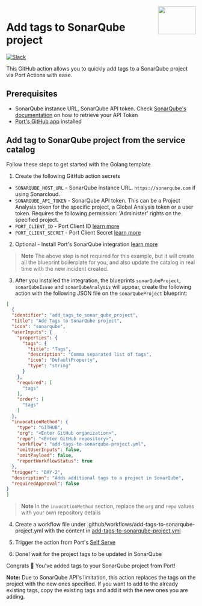 <img align="right" width="100" height="74" src="https://user-images.githubusercontent.com/8277210/183290025-d7b24277-dfb4-4ce1-bece-7fe0ecd5efd4.svg" />

# Add tags to SonarQube project

[![Slack](https://img.shields.io/badge/Slack-4A154B?style=for-the-badge&logo=slack&logoColor=white)](https://join.slack.com/t/devex-community/shared_invite/zt-1bmf5621e-GGfuJdMPK2D8UN58qL4E_g)

This GitHub action allows you to quickly add tags to a SonarQube project via Port Actions with ease.

## Prerequisites
* SonarQube instance URL, SonarQube API token. Check [SonarQube's documentation](https://docs.sonarsource.com/sonarqube/latest/user-guide/user-account/generating-and-using-tokens/) on how to retrieve your API Token
* [Port's GitHub app](https://github.com/apps/getport-io) installed

## Add tag to SonarQube project from the service catalog

Follow these steps to get started with the Golang template

1. Create the following GitHub action secrets
* `SONARQUBE_HOST_URL` - SonarQube instance URL. `https://sonarqube.com` if using Sonarcloud.
* `SONARQUBE_API_TOKEN` - SonarQube API token. This can be a Project Analysis token for the specific project, a Global Analysis token or a user token. Requires the following permission: 'Administer' rights on the specified project.
* `PORT_CLIENT_ID` - Port Client ID [learn more](https://docs.getport.io/build-your-software-catalog/sync-data-to-catalog/api/#get-api-token)
* `PORT_CLIENT_SECRET` - Port Client Secret [learn more](https://docs.getport.io/build-your-software-catalog/sync-data-to-catalog/api/#get-api-token)

2. Optional - Install Port's SonarQube integration [learn more](https://docs.getport.io/build-your-software-catalog/sync-data-to-catalog/code-quality-security/sonarqube)
>**Note** The above step is not required for this example, but it will create all the blueprint boilerplate for you, and also update the catalog in real time with the new incident created.
3. After you installed the integration, the blueprints `sonarQubeProject`, `sonarQubeIssue` and `sonarQubeAnalysis` will appear, create the following action with the following JSON file on the `sonarQubeProject` blueprint:

```json
[
  {
  "identifier": "add_tags_to_sonar_qube_project",
  "title": "Add Tags to SonarQube project",
  "icon": "sonarqube",
  "userInputs": {
    "properties": {
      "tags": {
        "title": "Tags",
        "description": "Comma separated list of tags",
        "icon": "DefaultProperty",
        "type": "string"
      }
    },
    "required": [
      "tags"
    ],
    "order": [
      "tags"
    ]
  },
  "invocationMethod": {
    "type": "GITHUB",
    "org": "<Enter GitHub organization>",
    "repo": "<Enter GitHub repository>",
    "workflow": "add-tags-to-sonarqube-project.yml",
    "omitUserInputs": false,
    "omitPayload": false,
    "reportWorkflowStatus": true
  },
  "trigger": "DAY-2",
  "description": "Adds additional tags to a project in SonarQube",
  "requiredApproval": false
}
]
```
>**Note** In the `invocationMethod` section, replace the `org` and `repo` values with your own repository details

4. Create a workflow file under .github/workflows/add-tags-to-sonarqube-project.yml with the content in [add-tags-to-sonarqube-project.yml](./add-tags-to-sonarqube-project.yml)

5. Trigger the action from Port's [Self Serve](https://app.getport.io/self-serve)

6. Done! wait for the project tags to be updated in SonarQube

Congrats 🎉 You've added tags to your SonarQube project from Port!

**Note:** Due to SonarQube API's limitation, this action replaces the tags on the project with the new ones specified. If you want to add to the already existing tags, copy the existing tags and add it with the new ones you are adding.
